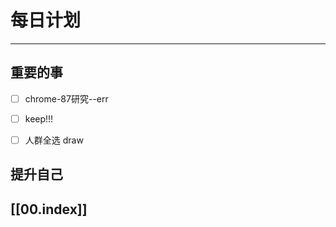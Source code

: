 
# 每日计划
---
## 重要的事

- [ ]  chrome-87研究--err
- [ ]  keep!!!
- [ ]  人群全选 draw



## 提升自己

  



## [[00.index]]










